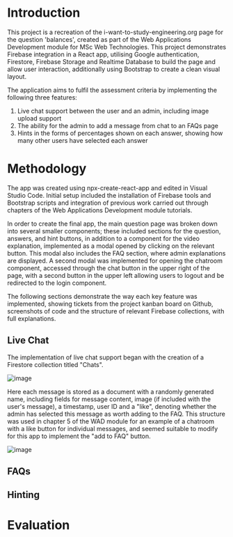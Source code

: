 # Introduction

This project is a recreation of the i-want-to-study-engineering.org page for the question 'balances', created as part of the Web Applications Development module for MSc Web Technologies. This project demonstrates Firebase integration in a React app, utilising Google authentication, Firestore, Firebase Storage and Realtime Database to build the page and allow user interaction, additionally using Bootstrap to create a clean visual layout.

The application aims to fulfil the assessment criteria by implementing the following three features:
  1. Live chat support between the user and an admin, including image upload support
  2. The ability for the admin to add a message from chat to an FAQs page
  3. Hints in the forms of percentages shown on each answer, showing how many other users have selected each answer

# Methodology

The app was created using npx-create-react-app and edited in Visual Studio Code. Initial setup included the installation of Firebase tools and Bootstrap scripts and integration of previous work carried out through chapters of the Web Applications Development module tutorials. 

In order to create the final app, the main question page was broken down into several smaller components; these included sections for the question, answers, and hint buttons, in addition to a component for the video explanation, implemented as a modal opened by clicking on the relevant button. This modal also includes the FAQ section, where admin explanations are displayed. A second modal was implemented for opening the chatroom component, accessed through the chat button in the upper right of the page, with a second button in the upper left allowing users to logout and be redirected to the login component.

The following sections demonstrate the way each key feature was implemented, showing tickets from the project kanban board on Github, screenshots of code and the structure of relevant Firebase collections, with full explanations.

## Live Chat

The implementation of live chat support began with the creation of a Firestore collection titled "Chats". 

![image](https://user-images.githubusercontent.com/70897032/117646888-351fad80-b184-11eb-8fd8-1f3db4c51f93.png)

Here each message is stored as a document with a randomly generated name, including fields for message content, image (if included with the user's message), a timestamp, user ID and a "like", denoting whether the admin has selected this message as worth adding to the FAQ. This structure was used in chapter 5 of the WAD module for an example of a chatroom with a like button for individual messages, and seemed suitable to modify for this app to implement the "add to FAQ" button.

![image](https://user-images.githubusercontent.com/70897032/117646723-0275b500-b184-11eb-8a72-0f944b9ef8a3.png)

## FAQs

## Hinting

# Evaluation
